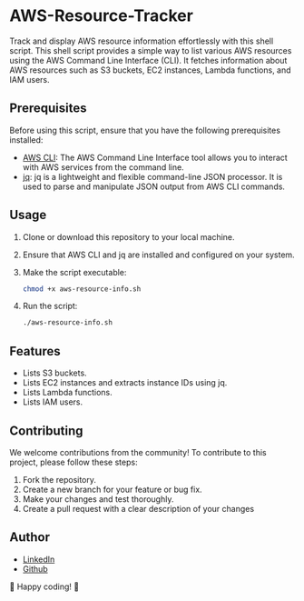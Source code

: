 # AWS-Resource-Tracker

Track and display AWS resource information effortlessly with this shell script.
This shell script provides a simple way to list various AWS resources using the AWS Command Line Interface (CLI). It fetches information about AWS resources such as S3 buckets, EC2 instances, Lambda functions, and IAM users.

## Prerequisites

Before using this script, ensure that you have the following prerequisites installed:

- [AWS CLI](https://aws.amazon.com/cli/): The AWS Command Line Interface tool allows you to interact with AWS services from the command line.
- [jq](https://stedolan.github.io/jq/): jq is a lightweight and flexible command-line JSON processor. It is used to parse and manipulate JSON output from AWS CLI commands.

## Usage

1. Clone or download this repository to your local machine.
2. Ensure that AWS CLI and jq are installed and configured on your system.
3. Make the script executable:

   ```bash
   chmod +x aws-resource-info.sh
   ```

4. Run the script:

   ```bash
   ./aws-resource-info.sh
   ```

## Features

- Lists S3 buckets.
- Lists EC2 instances and extracts instance IDs using jq.
- Lists Lambda functions.
- Lists IAM users.

## Contributing

We welcome contributions from the community! To contribute to this project, please follow these steps:

1. Fork the repository.
2. Create a new branch for your feature or bug fix.
3. Make your changes and test thoroughly.
4. Create a pull request with a clear description of your changes

## Author

- [LinkedIn](https://www.linkedin.com/in/vinith-b-42a3a922a)
- [Github](https://github.com/rissh)

🚀 Happy coding! 🚀
